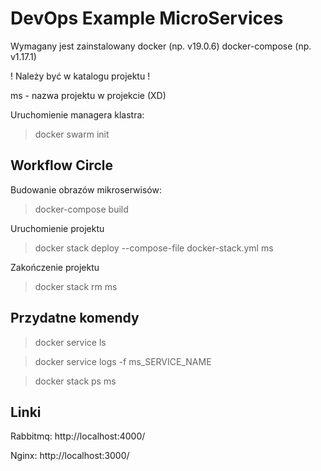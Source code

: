 # DevOps Example MicroServices

Wymagany jest zainstalowany docker (np. v19.0.6) docker-compose (np. v1.17.1)


! Należy być w katalogu projektu !

ms - nazwa projektu w projekcie (XD)


Uruchomienie managera klastra: 
> docker swarm init


<h2>Workflow Circle</h2>

Budowanie obrazów mikroserwisów:
> docker-compose build

Uruchomienie projektu
> docker stack deploy --compose-file docker-stack.yml ms

Zakończenie projektu
> docker stack rm ms


<h2>Przydatne komendy</h2>

> docker service ls

> docker service logs -f ms_SERVICE_NAME

> docker stack ps ms


<h2>Linki</h2>

Rabbitmq:
http://localhost:4000/

Nginx:
http://localhost:3000/
